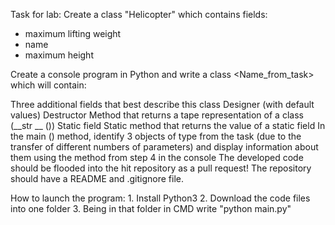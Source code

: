 Task for lab:
Create a class "Helicopter" which contains fields:
- maximum lifting weight
- name
- maximum height

Create a console program in Python and write a class <Name_from_task> which will contain:

Three additional fields that best describe this class
Designer (with default values)
Destructor
Method that returns a tape representation of a class (__str __ ())
Static field
Static method that returns the value of a static field
In the main () method, identify 3 objects of type from the task 
(due to the transfer of different numbers of parameters) 
and display information about them using the method from step 4 in the console
The developed code should be flooded into the hit repository as a pull request! 
The repository should have a README and .gitignore file.

How to launch the program:
	1. Install Python3
	2. Download the code files into one folder
	3. Being in that folder in CMD write "python main.py"


